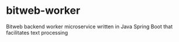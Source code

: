 # bitweb-worker
Bitweb backend worker microservice written in Java Spring Boot that facilitates text processing
